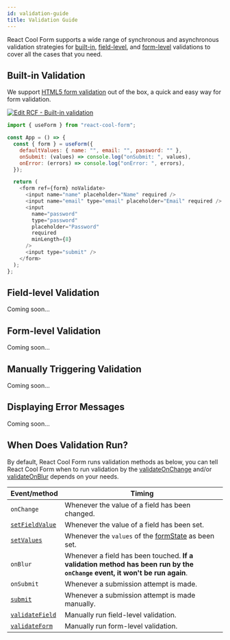 ```yaml
---
id: validation-guide
title: Validation Guide
---
```


React Cool Form supports a wide range of synchronous and asynchronous validation strategies for [built-in](#built-in-validation), [field-level](#field-level-validation), and [form-level](#form-level-validation) validations to cover all the cases that you need.

## Built-in Validation

We support [HTML5 form validation](https://developer.mozilla.org/en-US/docs/Learn/Forms/Form_validation#Using_built-in_form_validation) out of the box, a quick and easy way for form validation.

[![Edit RCF - Built-in validation](https://codesandbox.io/static/img/play-codesandbox.svg)](https://codesandbox.io/s/rcf-built-in-validation-1h28u?fontsize=14&hidenavigation=1&theme=dark)

```js
import { useForm } from "react-cool-form";

const App = () => {
  const { form } = useForm({
    defaultValues: { name: "", email: "", password: "" },
    onSubmit: (values) => console.log("onSubmit: ", values),
    onError: (errors) => console.log("onError: ", errors),
  });

  return (
    <form ref={form} noValidate>
      <input name="name" placeholder="Name" required />
      <input name="email" type="email" placeholder="Email" required />
      <input
        name="password"
        type="password"
        placeholder="Password"
        required
        minLength={8}
      />
      <input type="submit" />
    </form>
  );
};
```

## Field-level Validation

Coming soon...

## Form-level Validation

Coming soon...

## Manually Triggering Validation

Coming soon...

## Displaying Error Messages

Coming soon...

## When Does Validation Run?

By default, React Cool Form runs validation methods as below, you can tell React Cool Form when to run validation by the [validateOnChange](./use-form) and/or [validateOnBlur](./use-form) depends on your needs.

| Event/method                  | Timing                                                                                                                     |
| ----------------------------- | -------------------------------------------------------------------------------------------------------------------------- |
| `onChange`                    | Whenever the value of a field has been changed.                                                                            |
| [`setFieldValue`](./use-form) | Whenever the value of a field has been set.                                                                                |
| [`setValues`](./use-form)     | Whenever the `values` of the [formState](#) as been set.                                                                   |
| `onBlur`                      | Whenever a field has been touched. **If a validation method has been run by the `onChange` event, it won't be run again**. |
| `onSubmit`                    | Whenever a submission attempt is made.                                                                                     |
| [`submit`](./use-form)        | Whenever a submission attempt is made manually.                                                                            |
| [`validateField`](./use-form) | Manually run field-level validation.                                                                                       |
| [`validateForm`](./use-form)  | Manually run form-level validation.                                                                                        |
